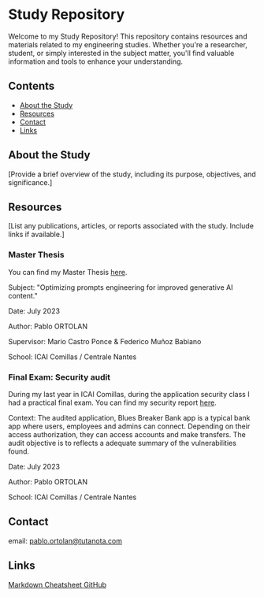 # Study Repository

Welcome to my Study Repository! This repository contains resources and materials related to my engineering studies. Whether you're a researcher, student, or simply interested in the subject matter, you'll find valuable information and tools to enhance your understanding.


## Contents

- [About the Study](#about-the-study)
- [Resources](#resources)
- [Contact](#contact)
- [Links](#links)

## About the Study

[Provide a brief overview of the study, including its purpose, objectives, and significance.]


## Resources

[List any publications, articles, or reports associated with the study. Include links if available.]

### Master Thesis
You can find my Master Thesis [here](Master_Thesis_ICAI_v3.pdf).

Subject: "Optimizing prompts engineering for improved generative AI content."

Date: July 2023

Author: Pablo ORTOLAN 

Supervisor: Mario Castro Ponce & Federico Muñoz Babiano

School: ICAI Comillas / Centrale Nantes

### Final Exam: Security audit
During my last year in ICAI Comillas, during the application security class I had a practical final exam.
You can find my security report [here](audit_segapp.pdf). 

Context: The audited application, Blues Breaker Bank app is a typical bank app where users, employees and admins can connect. Depending on their access authorization, they can access accounts and make transfers.
The audit objective is to reflects a adequate summary of the vulnerabilities found.

Date: July 2023

Author: Pablo ORTOLAN 

School: ICAI Comillas / Centrale Nantes

## Contact

email: pablo.ortolan@tutanota.com

## Links
[Markdown Cheatsheet GitHub](https://github.com/adam-p/markdown-here/wiki/Markdown-Cheatsheet)

